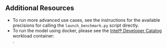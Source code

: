 <!--- 90. Resource Links-->
## Additional Resources

* To run more advanced use cases, see the instructions for the available precisions [<fp32 precision>](<fp32 advanced readme link>) [<int8 precision>](<int8 advanced readme link>) [<bfloat16 precision>](<bfloat16 advanced readme link>) for calling the `launch_benchmark.py` script directly.
* To run the model using docker, please see the [Intel® Developer Catalog](https://www.intel.com/content/www/us/en/developer/tools/software-catalog/containers.html)
  workload container:<br />
  [<workload container url>](<workload container url>).
